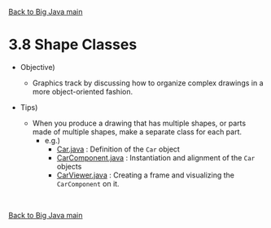[Back to Big Java main](../../main.md)

# 3.8 Shape Classes
- Objective)
  - Graphics track by discussing how to organize complex drawings in a more object-oriented fashion.


- Tips)
  - When you produce a drawing that has multiple shapes, or parts made of multiple shapes, make a separate class for each part.
    - e.g.)
      - [Car.java](Car.java) : Definition of the ```Car``` object
      - [CarComponent.java](CarComponent.java) : Instantiation and alignment of the ```Car``` objects
      - [CarViewer.java](CarViewer.java) : Creating a frame and visualizing the ```CarComponent``` on it.


<br>

[Back to Big Java main](../../main.md)